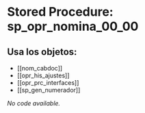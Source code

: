 # Stored Procedure: sp_opr_nomina_00_00

## Usa los objetos:
- [[nom_cabdoc]]
- [[opr_his_ajustes]]
- [[opr_prc_interfaces]]
- [[sp_gen_numerador]]

*No code available.*
